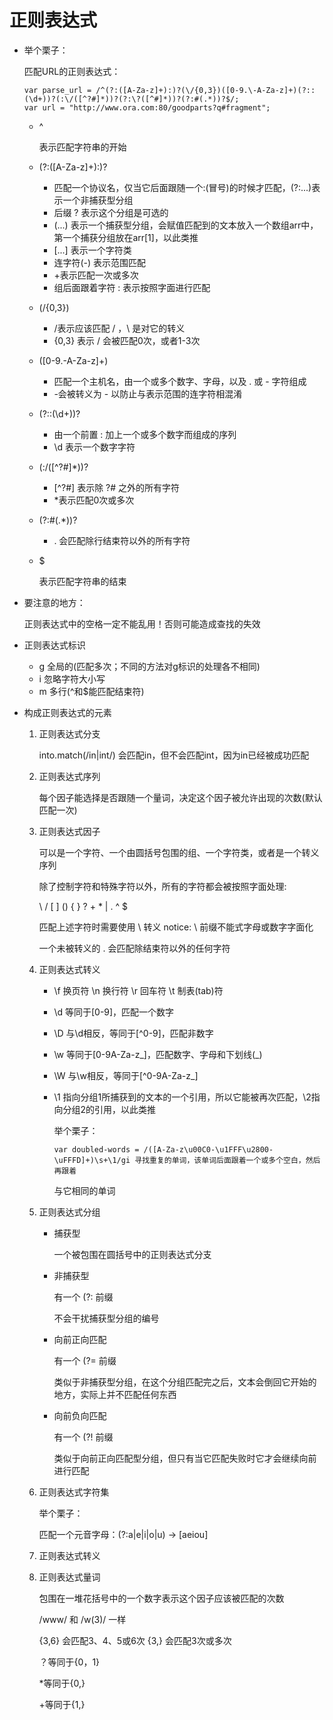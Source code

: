 # 正则表达式

- 举个栗子：  

  匹配URL的正则表达式：
  ```
  var parse_url = /^(?:([A-Za-z]+):)?(\/{0,3})([0-9.\-A-Za-z]+)(?::(\d+))?(:\/([^?#]*))?(?:\?([^#]*))?(?:#(.*))?$/;
  var url = "http://www.ora.com:80/goodparts?q#fragment";
  ```
  - ^   

    表示匹配字符串的开始
  - (?:([A-Za-z]+):)?   
    - 匹配一个协议名，仅当它后面跟随一个:(冒号)的时候才匹配，(?:...)表示一个非捕获型分组
    - 后缀 ? 表示这个分组是可选的
    - (...) 表示一个捕获型分组，会赋值匹配到的文本放入一个数组arr中，第一个捕获分组放在arr[1]，以此类推
    - [...] 表示一个字符类 
    - 连字符(-) 表示范围匹配 
    - +表示匹配一次或多次
    - 组后面跟着字符 : 表示按照字面进行匹配
  - (\/{0,3})
    - \/表示应该匹配 / ，\ 是对它的转义
    - {0,3} 表示 / 会被匹配0次，或者1-3次
  - ([0-9.\-A-Za-z]+)
    - 匹配一个主机名，由一个或多个数字、字母，以及 . 或 - 字符组成
    - -会被转义为 \- 以防止与表示范围的连字符相混淆
  - (?::(\d+))?
    - 由一个前置 : 加上一个或多个数字而组成的序列
    - \d 表示一个数字字符
  - (:\/([^?#]*))?
    - [^?#] 表示除 ?# 之外的所有字符
    - *表示匹配0次或多次
  - (?:#(.*))?
    - . 会匹配除行结束符以外的所有字符
  - $  

    表示匹配字符串的结束

- 要注意的地方：  

  正则表达式中的空格一定不能乱用！否则可能造成查找的失效

- 正则表达式标识  

  - g 全局的(匹配多次；不同的方法对g标识的处理各不相同)
  - i 忽略字符大小写
  - m 多行(^和$能匹配结束符)

- 构成正则表达式的元素 
  1. 正则表达式分支  

     into.match(/in|int/) 会匹配in，但不会匹配int，因为in已经被成功匹配
  2. 正则表达式序列  

     每个因子能选择是否跟随一个量词，决定这个因子被允许出现的次数(默认匹配一次)
  3. 正则表达式因子  

     可以是一个字符、一个由圆括号包围的组、一个字符类，或者是一个转义序列  

     除了控制字符和特殊字符以外，所有的字符都会被按照字面处理:  

       \ / [ ] () { } ? + * | . ^ $  

     匹配上述字符时需要使用 \ 转义 notice: \ 前缀不能式字母或数字字面化  

     一个未被转义的 . 会匹配除结束符以外的任何字符
  4. 正则表达式转义  

     - \f 换页符 \n 换行符 \r 回车符 \t 制表(tab)符 
     - \d 等同于[0-9]，匹配一个数字
     - \D 与\d相反，等同于[^0-9]，匹配非数字
     - \w 等同于[0-9A-Za-z_]，匹配数字、字母和下划线(_)
     - \W 与\w相反，等同于[^0-9A-Za-z_]
     - \1 指向分组1所捕获到的文本的一个引用，所以它能被再次匹配，\2指向分组2的引用，以此类推  

       举个栗子：  
       ```
       var doubled-words = /([A-Za-z\u00C0-\u1FFF\u2800-\uFFFD]+)\s+\1/gi 寻找重复的单词，该单词后面跟着一个或多个空白，然后再跟着
       ```
       与它相同的单词
  5. 正则表达式分组  

     - 捕获型  

       一个被包围在圆括号中的正则表达式分支
     - 非捕获型  

       有一个 (?: 前缀  

       不会干扰捕获型分组的编号
     - 向前正向匹配  

       有一个 (?= 前缀  

       类似于非捕获型分组，在这个分组匹配完之后，文本会倒回它开始的地方，实际上并不匹配任何东西
     - 向前负向匹配  

       有一个 (?! 前缀  

       类似于向前正向匹配型分组，但只有当它匹配失败时它才会继续向前进行匹配
  6. 正则表达式字符集  

     举个栗子：  
     
     匹配一个元音字母：(?:a|e|i|o|u) -> [aeiou]
  7. 正则表达式转义
  8. 正则表达式量词  

     包围在一堆花括号中的一个数字表示这个因子应该被匹配的次数  

     /www/ 和 /w(3)/ 一样  

     {3,6} 会匹配3、4、5或6次 {3,} 会匹配3次或多次  

     ？等同于{0，1}  

     *等同于{0,}  
     
     +等同于{1,}
     